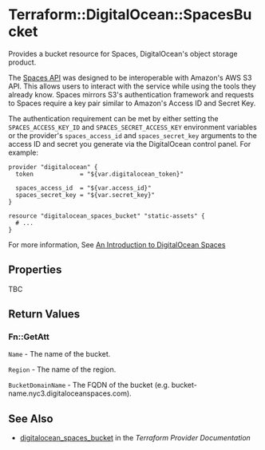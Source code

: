 # Terraform::DigitalOcean::SpacesBucket

Provides a bucket resource for Spaces, DigitalOcean's object storage product.

The [Spaces API](https://developers.digitalocean.com/documentation/spaces/) was
designed to be interoperable with Amazon's AWS S3 API. This allows users to
interact with the service while using the tools they already know. Spaces
mirrors S3's authentication framework and requests to Spaces require a key pair
similar to Amazon's Access ID and Secret Key.

The authentication requirement can be met by either setting the
`SPACES_ACCESS_KEY_ID` and `SPACES_SECRET_ACCESS_KEY` environment variables or
the provider's `spaces_access_id` and `spaces_secret_key` arguments to the
access ID and secret you generate via the DigitalOcean control panel. For
example:

```
provider "digitalocean" {
  token             = "${var.digitalocean_token}"

  spaces_access_id  = "${var.access_id}"
  spaces_secret_key = "${var.secret_key}"
}

resource "digitalocean_spaces_bucket" "static-assets" {
  # ...
}
```

For more information, See [An Introduction to DigitalOcean Spaces](https://www.digitalocean.com/community/tutorials/an-introduction-to-digitalocean-spaces)

## Properties

TBC

## Return Values

### Fn::GetAtt

`Name` - The name of the bucket.

`Region` - The name of the region.

`BucketDomainName` - The FQDN of the bucket (e.g. bucket-name.nyc3.digitaloceanspaces.com).

## See Also

* [digitalocean_spaces_bucket](https://www.terraform.io/docs/providers/digitalocean/r/spaces_bucket.html) in the _Terraform Provider Documentation_